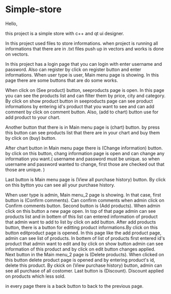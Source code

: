# Simple-store
Hello,
  <p>this project is a simple store with c++ and qt ui designer.</p>
  <p>In this project used files to store informations. when project is running all informations that there are in .txt files push up in vectors and works is done on vectors.</p> 
  <p>In this project has a login page that you can login with enter username and password. Also can register by click on register button and enter informations.
When user type is user, Main menu page is showing. In this page there are some buttons that are do some works.</p>
  <p>When click on (See product) button, seeproducts page is open. In this page you can see the products list and can filter them by price, city and category. By click on show product button in seeproducts page can see product informations by entering id's product that you want to see and can add comment by click on comment button. Also, (add to chart) button use for add product to your chart.</p>
  <p>Another button that there is in Main menu page is (chart) button. by press this button can see products list that there are in your chart and buy them by click on (buy) button.</p> 
  <p>After chart button in Main menu page there is (Change information) button. by click on this button, chang information page is open and can change any information you want.( username and password must be unique. so when username and password wanted to change, first those are checked out that those are unique. )</p>
  <p>Last button is Main menu page is (View all purchase history) button. By click on this bytton you can see all your purchase history.</p>


  <p>When user type is admin, Main menu_2 page is showing. In that case, first button is (Confirm comments). Can confirm comments when admin click on Confirm comments button. Second button is (Add products). When admin click on this button a new page open. In top of that page admin can see products list and in bottem of this list can entered information of product that admin want to add to list by click on add button. After add products button, there is a button for editting product informations.By click on this button editproduct page is opened. In this page like the add product page, admin can see list of products. In bottem of list of products first entered id's product that admin want to edit and by click on show button admin can see information of this product and by click on edit button changes applied. Next button in the Main menu_2 page is (Delete products). When clicked on this button delete product page is opened and by entering product's id, delete this product. By ckick on (View purchase history) button, admin can see all purchase of all costomer. Last button is (Discount). Discount applied on products which less sold.</p>

  <p>in every page there is a back button to back to the previous page.</p>
